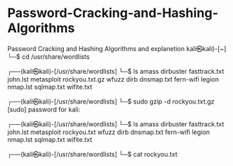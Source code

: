 # Password-Cracking-and-Hashing-Algorithms
Password Cracking and Hashing Algorithms and explanetion 
kali㉿kali)-[~]
└─$ cd /usr/share/wordlists
                                                                                       
┌──(kali㉿kali)-[/usr/share/wordlists]
└─$ ls 
amass  dirbuster   fasttrack.txt  john.lst  metasploit  rockyou.txt.gz  wfuzz
dirb   dnsmap.txt  fern-wifi      legion    nmap.lst    sqlmap.txt      wifite.txt
                                                                                       
┌──(kali㉿kali)-[/usr/share/wordlists]
└─$ sudo gzip -d rockyou.txt.gz     
[sudo] password for kali: 
                                                                                       
┌──(kali㉿kali)-[/usr/share/wordlists]
└─$ ls
amass  dirbuster   fasttrack.txt  john.lst  metasploit  rockyou.txt  wfuzz
dirb   dnsmap.txt  fern-wifi      legion    nmap.lst    sqlmap.txt   wifite.txt
                                                                                       
┌──(kali㉿kali)-[/usr/share/wordlists]
└─$ cat rockyou.txt      
